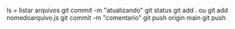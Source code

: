 ls = listar arquivos
git commit -m "atualizando"
git status
git add . ou git add nomedoarquivo.js
git commit -m "comentario"
git push origin main
git push